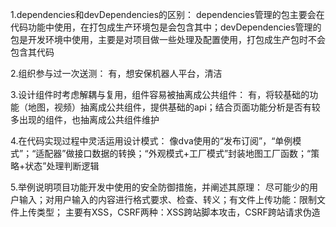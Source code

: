 1.dependencies和devDependencies的区别：
dependencies管理的包主要会在代码功能中使用，在打包成生产环境包是会包含其中；devDependencies管理的包是开发环境中使用，主要是对项目做一些处理及配置使用，打包成生产包时不会包含其代码

2.组织参与过一次送测：
有，想安保机器人平台，清洁

3.设计组件时考虑解耦与复用，组件容易被抽离成公共组件：
有，将较基础的功能（地图，视频）抽离成公共组件，提供基础的api；结合页面功能分析是否有较多出现的组件，也抽离成公共组件维护

4.在代码实现过程中灵活运用设计模式：
像dva使用的“发布订阅”，“单例模式”；“适配器”做接口数据的转换；“外观模式+工厂模式”封装地图工厂函数；“策略+状态”处理判断逻辑

5.举例说明项目功能开发中使用的安全防御措施，并阐述其原理：
尽可能少的用户输入；对用户输入的内容进行格式要求、检查、转义；有文件上传功能：限制文件上传类型；
主要有XSS，CSRF两种：XSS跨站脚本攻击，CSRF跨站请求伪造
